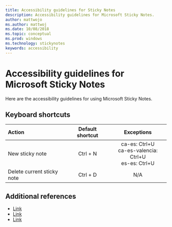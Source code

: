 ```yaml
---
title: Accessibility guidelines for Sticky Notes
description: Accessibility guidelines for Microsoft Sticky Notes. 
author: mattwojo
ms.author: mattwoj
ms.date: 10/08/2018
ms.topic: conceptual
ms.prod: windows
ms.technology: stickynotes
keywords: accessibility
---
```


# Accessibility guidelines for Microsoft Sticky Notes

Here are the accessibility guidelines for using Microsoft Sticky Notes.


## Keyboard shortcuts

Action | Default shortcut | Exceptions 
:------|:-------:| :----:
 New sticky note | Ctrl + N | ca-es: Ctrl+U <br> ca-es-valencia: Ctrl+U <br> es-es: Ctrl+U
 Delete current sticky note | Ctrl + D | N/A 



## Additional references

* [Link](https://docs.microsoft.com)
* [Link](https://docs.microsoft.com)
* [Link](https://docs.microsoft.com)
